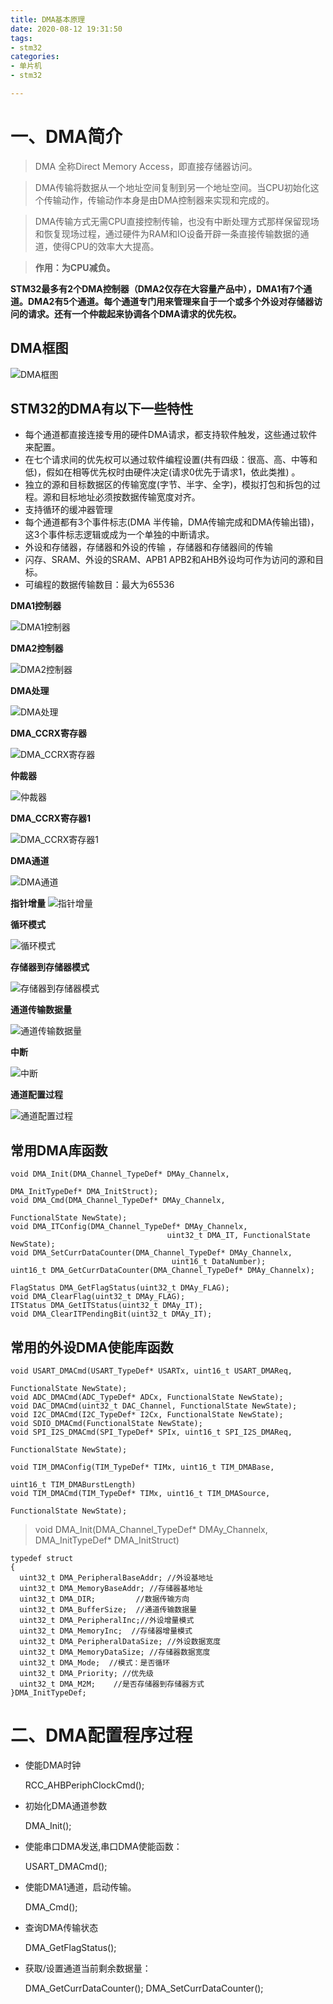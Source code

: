 ```yaml
---
title: DMA基本原理
date: 2020-08-12 19:31:50
tags:
- stm32
categories:
- 单片机
- stm32

---
```



# 一、DMA简介 #



> DMA 全称Direct Memory Access，即直接存储器访问。


> DMA传输将数据从一个地址空间复制到另一个地址空间。当CPU初始化这个传输动作，传输动作本身是由DMA控制器来实现和完成的。


> DMA传输方式无需CPU直接控制传输，也没有中断处理方式那样保留现场和恢复现场过程，通过硬件为RAM和IO设备开辟一条直接传输数据的通道，使得CPU的效率大大提高。



> **作用：为CPU减负。**


**STM32最多有2个DMA控制器（DMA2仅存在大容量产品中），DMA1有7个通道。DMA2有5个通道。每个通道专门用来管理来自于一个或多个外设对存储器访问的请求。还有一个仲裁起来协调各个DMA请求的优先权。**


## DMA框图 ##


![DMA框图](/images/单片机/stm32/DMA/DMA框图.png)

## STM32的DMA有以下一些特性 ##

- 每个通道都直接连接专用的硬件DMA请求，都支持软件触发，这些通过软件来配置。
- 在七个请求间的优先权可以通过软件编程设置(共有四级：很高、高、中等和低)，假如在相等优先权时由硬件决定(请求0优先于请求1，依此类推) 。 
- 独立的源和目标数据区的传输宽度(字节、半字、全字)，模拟打包和拆包的过程。源和目标地址必须按数据传输宽度对齐。 
- 支持循环的缓冲器管理 
- 每个通道都有3个事件标志(DMA 半传输，DMA传输完成和DMA传输出错)，这3个事件标志逻辑或成为一个单独的中断请求。 
- 外设和存储器，存储器和外设的传输 ，存储器和存储器间的传输
- 闪存、SRAM、外设的SRAM、APB1 APB2和AHB外设均可作为访问的源和目标。 
- 可编程的数据传输数目：最大为65536

**DMA1控制器**

![DMA1控制器](/images/单片机/stm32/DMA/DMA1控制器.png)

**DMA2控制器**

![DMA2控制器](/images/单片机/stm32/DMA/DMA2控制器.png)

**DMA处理**

![DMA处理](/images/单片机/stm32/DMA/DMA处理.png)


**DMA_CCRX寄存器**

![DMA_CCRX寄存器](/images/单片机/stm32/DMA/DMA_CCRX寄存器.png)

**仲裁器**

![仲裁器](/images/单片机/stm32/DMA/仲裁器.png)

**DMA_CCRX寄存器1**

![DMA_CCRX寄存器1](/images/单片机/stm32/DMA/DMA_CCRX寄存器1.png)

**DMA通道**

![DMA通道](/images/单片机/stm32/DMA/DMA通道.png)

**指针增量**
![指针增量](/images/单片机/stm32/DMA/指针增量.png)

**循环模式**

![循环模式](/images/单片机/stm32/DMA/循环模式.png)

**存储器到存储器模式**

![存储器到存储器模式](/images/单片机/stm32/DMA/存储器到存储器模式.png)


**通道传输数据量**

![通道传输数据量](/images/单片机/stm32/DMA/通道传输数据量.png)

**中断**

![中断](/images/单片机/stm32/DMA/中断.png)

**通道配置过程**

![通道配置过程](/images/单片机/stm32/DMA/通道配置过程.png)




## 常用DMA库函数 ##
	void DMA_Init(DMA_Channel_TypeDef* DMAy_Channelx, 
	                                                          DMA_InitTypeDef* DMA_InitStruct);
	void DMA_Cmd(DMA_Channel_TypeDef* DMAy_Channelx,
	                                                           FunctionalState NewState);
	void DMA_ITConfig(DMA_Channel_TypeDef* DMAy_Channelx, 
	                                   uint32_t DMA_IT, FunctionalState NewState);
	void DMA_SetCurrDataCounter(DMA_Channel_TypeDef* DMAy_Channelx,
	                                    uint16_t DataNumber); 
	uint16_t DMA_GetCurrDataCounter(DMA_Channel_TypeDef* DMAy_Channelx);
	
	FlagStatus DMA_GetFlagStatus(uint32_t DMAy_FLAG);
	void DMA_ClearFlag(uint32_t DMAy_FLAG);
	ITStatus DMA_GetITStatus(uint32_t DMAy_IT);
	void DMA_ClearITPendingBit(uint32_t DMAy_IT);


## 常用的外设DMA使能库函数 ##



	void USART_DMACmd(USART_TypeDef* USARTx, uint16_t USART_DMAReq,
	                                                                             FunctionalState NewState);
	void ADC_DMACmd(ADC_TypeDef* ADCx, FunctionalState NewState);
	void DAC_DMACmd(uint32_t DAC_Channel, FunctionalState NewState);
	void I2C_DMACmd(I2C_TypeDef* I2Cx, FunctionalState NewState);
	void SDIO_DMACmd(FunctionalState NewState);
	void SPI_I2S_DMACmd(SPI_TypeDef* SPIx, uint16_t SPI_I2S_DMAReq, 
	                                                                          FunctionalState NewState);
	
	void TIM_DMAConfig(TIM_TypeDef* TIMx, uint16_t TIM_DMABase, 
	                                                                      uint16_t TIM_DMABurstLength)
	void TIM_DMACmd(TIM_TypeDef* TIMx, uint16_t TIM_DMASource,
	                                                                       FunctionalState NewState);




> void DMA_Init(DMA_Channel_TypeDef* DMAy_Channelx, DMA_InitTypeDef* DMA_InitStruct)



	typedef struct
	{
	  uint32_t DMA_PeripheralBaseAddr; //外设基地址
	  uint32_t DMA_MemoryBaseAddr; //存储器基地址
	  uint32_t DMA_DIR;         //数据传输方向
	  uint32_t DMA_BufferSize;  //通道传输数据量
	  uint32_t DMA_PeripheralInc;//外设增量模式
	  uint32_t DMA_MemoryInc;  //存储器增量模式
	  uint32_t DMA_PeripheralDataSize; //外设数据宽度
	  uint32_t DMA_MemoryDataSize; //存储器数据宽度
	  uint32_t DMA_Mode;  //模式：是否循环
	  uint32_t DMA_Priority; //优先级
	  uint32_t DMA_M2M;    //是否存储器到存储器方式     
	}DMA_InitTypeDef;


# 二、DMA配置程序过程 #


- 使能DMA时钟

    RCC_AHBPeriphClockCmd();

- 初始化DMA通道参数

    DMA_Init();
- 使能串口DMA发送,串口DMA使能函数：

    USART_DMACmd();

- 使能DMA1通道，启动传输。

    DMA_Cmd();

- 查询DMA传输状态

    DMA_GetFlagStatus();

- 获取/设置通道当前剩余数据量：

    DMA_GetCurrDataCounter();
    DMA_SetCurrDataCounter();
